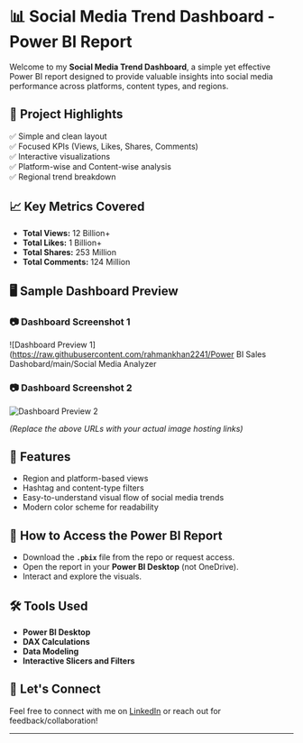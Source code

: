 # 📊 Social Media Trend Dashboard - Power BI Report

Welcome to my **Social Media Trend Dashboard**, a simple yet effective Power BI report designed to provide valuable insights into social media performance across platforms, content types, and regions.

## 🚀 Project Highlights
✅ Simple and clean layout  
✅ Focused KPIs (Views, Likes, Shares, Comments)  
✅ Interactive visualizations  
✅ Platform-wise and Content-wise analysis  
✅ Regional trend breakdown  

## 📈 Key Metrics Covered
- **Total Views:** 12 Billion+
- **Total Likes:** 1 Billion+
- **Total Shares:** 253 Million
- **Total Comments:** 124 Million

## 🖥 Sample Dashboard Preview

### 📷 Dashboard Screenshot 1
![Dashboard Preview 1](https://raw.githubusercontent.com/rahmankhan2241/Power BI Sales Dashobard/main/Social Media Analyzer

### 📷 Dashboard Screenshot 2
![Dashboard Preview 2](https://raw.githubusercontent.com/your-username/your-repo/main/images/dashboard-preview2.png)

*(Replace the above URLs with your actual image hosting links)*

## 🧠 Features
- Region and platform-based views
- Hashtag and content-type filters
- Easy-to-understand visual flow of social media trends
- Modern color scheme for readability

## 💾 How to Access the Power BI Report
- Download the **`.pbix`** file from the repo or request access.
- Open the report in your **Power BI Desktop** (not OneDrive).
- Interact and explore the visuals.

## 🛠 Tools Used
- **Power BI Desktop**
- **DAX Calculations**
- **Data Modeling**
- **Interactive Slicers and Filters**

## 🤝 Let's Connect
Feel free to connect with me on [LinkedIn](https://www.linkedin.com/in/your-profile/) or reach out for feedback/collaboration!

---

